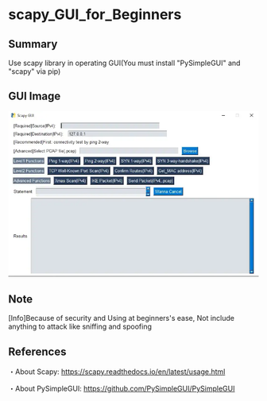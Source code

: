 # scapy_GUI_for_Beginners
## Summary
Use scapy library in operating GUI(You must install "PySimpleGUI" and "scapy" via pip)

## GUI Image
![Test Image 1](GUI_IMAGE.webp)

## Note
[Info]Because of security and Using at beginners's ease, Not include anything to attack like sniffing and spoofing

## References
・About Scapy: https://scapy.readthedocs.io/en/latest/usage.html

・About PySimpleGUI: https://github.com/PySimpleGUI/PySimpleGUI
